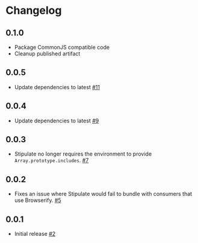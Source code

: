 # Changelog

## 0.1.0

- Package CommonJS compatible code
- Cleanup published artifact

## 0.0.5

- Update dependencies to latest [#11](https://github.com/yola/stipulate/pull/11)

## 0.0.4

- Update dependencies to latest [#9](https://github.com/yola/stipulate/pull/9)

## 0.0.3

- Stipulate no longer requires the environment to provide `Array.prototype.includes`. [#7](https://github.com/yola/stipulate/pull/7)

## 0.0.2

- Fixes an issue where Stipulate would fail to bundle with consumers that use Browserify. [#5](https://github.com/yola/stipulate/pull/5)

## 0.0.1

- Initial release [#2](https://github.com/yola/stipulate/pull/2)

